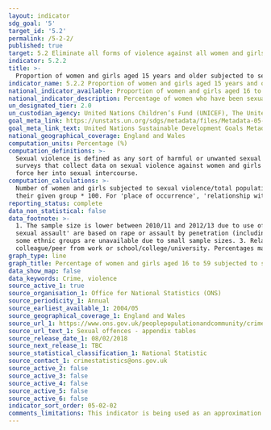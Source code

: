 ```yaml
---
layout: indicator
sdg_goal: '5'
target_id: '5.2'
permalink: /5-2-2/
published: true
target: 5.2 Eliminate all forms of violence against all women and girls in the public and private spheres, including trafficking and sexual and other types of exploitation
indicator: 5.2.2
title: >-
  Proportion of women and girls aged 15 years and older subjected to sexual violence by persons other than an intimate partner in the previous 12 months, by age and place of occurrence
indicator_name: 5.2.2 Proportion of women and girls aged 15 years and older subjected to sexual violence by persons other than an intimate partner in the previous 12 months, by age and place of occurrence
national_indicator_available: Proportion of women and girls aged 16 to 59 subjected to sexual assault in the last 12 months
national_indicator_description: Percentage of women who have been sexually assaulted in the last 12 months.
un_designated_tier: 2.0
un_custodian_agency: United Nations Children’s Fund (UNICEF), The United Nations Entity for Gender Equality and the Empowerment of Women (UN Women), United Nations Population Fund (UNFPA), World Health Organization (WHO), United Nations Office on Drugs and Crime (UNODC)  
goal_meta_link: https://unstats.un.org/sdgs/metadata/files/Metadata-05-02-02.pdf
goal_meta_link_text: United Nations Sustainable Development Goals Metadata (PDF 294 KB)
national_geographical_coverage: England and Wales
computation_units: Percentage (%)
computation_definitions: >-
  Sexual violence is defined as any sort of harmful or unwanted sexual behaviour that is imposed on someone. It includes acts of abusive sexual contact, forced engagement in sexual acts, attempted or completed sexual acts without consent, incest, sexual harassment, etc. However, in most
  surveys that collect data on sexual violence against women and girls by non-partners the information collected is limited to forcing someone into sexual intercourse when she does not want to, as well as attempting to force someone to perform a sexual act against her will or attempting to
  force her into sexual intercourse.
computation_calculations: >-
  Number of women and girls subjected to sexual violence/total population of women and girls (aged 16 to 59) * 100. The disaggregated data are calculated by: Number of women and girls subjected to sexual violence in their given group / total population of women and girls (aged 16 to 59) in
  their given group * 100. For 'place of occurrence', 'relationship with perpetrator' and frequency of sexual assault', the denominator is based on the number of women and girls subjected to sexual violence.
reporting_status: complete
data_non_statistical: false
data_footnote: >-
  1. The sample size is lower between 2010/11 and 2012/13 due to use of a split-sample experiment in these years. Please refer to the publication linked in the sources for further information. 2. Data broken down by 'place of occurrence', 'relationship with perpetrator' and 'frequency of
  sexual assault' are based on rape or assault by penetration (including attempts) experienced since age the age of 16. If the victim had experienced more than one sexual assault, the most recent incident was reported for place of occurrence and relationship with perpetrator. 2. Data for
  some ethnic groups are unavailable due to small sample sizes. 3. Relationship with perpetrator - Other known includes date, friend, neighbour, an acquaintance (outside work or school/college/university), person in a position of trust or authority (not at work, school or university),
  colleague/peer from work or school/college/university. Percentages may sum to more than 100, as multiple perpetrators could be identified.
graph_type: line
graph_title: Percentage of women and girls aged 16 to 59 subjected to sexual assault
data_show_map: false
data_keywords: Crime, violence
source_active_1: true
source_organisation_1: Office for National Statistics (ONS)
source_periodicity_1: Annual  
source_earliest_available_1: 2004/05
source_geographical_coverage_1: England and Wales
source_url_1: https://www.ons.gov.uk/peoplepopulationandcommunity/crimeandjustice/datasets/sexualoffencesappendixtables
source_url_text_1: Sexual offences - appendix tables
source_release_date_1: 08/02/2018
source_next_release_1: TBC
source_statistical_classification_1: National Statistic
source_contact_1: crimestatistics@ons.gov.uk
source_active_2: false
source_active_3: false
source_active_4: false
source_active_5: false
source_active_6: false
indicator_sort_order: 05-02-02
comments_limitations: This indicator is being used as an approximation of the UN SDG Indicator. Where possible, we will work to identify or develop UK data to meet the global indicator specification. This indicator has been identified in collaboration with topic experts.
---
```


